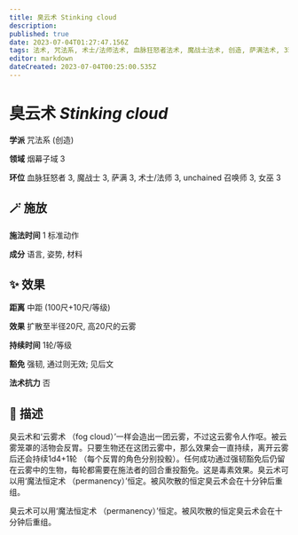 ```yaml
---
title: 臭云术 Stinking cloud
description: 
published: true
date: 2023-07-04T01:27:47.156Z
tags: 法术, 咒法系, 术士/法师法术, 血脉狂怒者法术, 魔战士法术, 创造, 萨满法术, 3环法术, 女巫法术, unchained 召唤师法术, 烟幕子域
editor: markdown
dateCreated: 2023-07-04T00:25:00.535Z
---
```


# **臭云术** *Stinking cloud*

**学派** 咒法系 (创造) 

**领域** 烟幕子域 3

**环位** 血脉狂怒者 3, 魔战士 3, 萨满 3, 术士/法师 3, unchained 召唤师 3, 女巫 3

## 🪄 施放

**施法时间** 1 标准动作

**成分** 语言, 姿势, 材料

## ✨ 效果  

**距离** 中距 (100尺+10尺/等级) 

**效果** 扩散至半径20尺, 高20尺的云雾 

**持续时间** 1轮/等级 

**豁免** 强韧, 通过则无效; 见后文

**法术抗力** 否

## 📖 描述

臭云术和‘云雾术 （fog cloud）’一样会造出一团云雾，不过这云雾令人作呕。被云雾笼罩的活物会反胃。只要生物还在这团云雾中，那么效果会一直持续，离开云雾后还会持续1d4+1轮 （每个反胃的角色分别投骰）。任何成功通过强韧豁免后仍留在云雾中的生物，每轮都需要在施法者的回合重投豁免。这是毒素效果。臭云术可以用‘魔法恒定术 （permanency）’恒定。被风吹散的恒定臭云术会在十分钟后重组。

臭云术可以用‘魔法恒定术 （permanency）’恒定。被风吹散的恒定臭云术会在十分钟后重组。
    